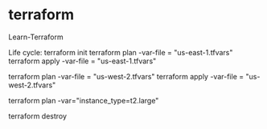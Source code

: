 # terraform
Learn-Terraform

Life cycle:
terraform init
terraform plan -var-file = "us-east-1.tfvars"
terraform apply -var-file = "us-east-1.tfvars"

terraform plan -var-file = "us-west-2.tfvars"
terraform apply -var-file = "us-west-2.tfvars"

terraform plan -var="instance_type=t2.large"

terraform destroy
